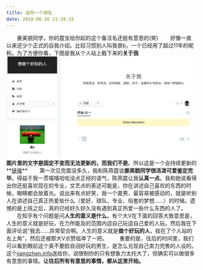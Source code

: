 ```yaml
---
title: 送你一个域名
date: 2018-06-26 21:34:33
---
```


　　姜美貌同学，你的霆宝给你起的这个备注名还挺有意思的(笑)
　　好像一直以来还少个正式的自我介绍。比较习惯别人叫我景b，一个已经用了超过11年的昵称。为了方便你看，下图是我从个人站上截下来的**关于我**
![](/books_images/关于我.png)
　　**图片里的文字是固定不变而无法更新的，而我们不是**。所以这是一个会持续更新的**[链接](http://jingb.info/jingb)**
　　第一次见完面没多久，我和陈燕霆说**姜美貌同学很活泼可爱鉴定完毕**。得益于我一贯嘻嘻哈哈没点正经的语气，陈燕霆让我**认真一点**。我和她说看得出你还挺喜欢现在的专业，文艺点的表述可能是，你在讲述自己喜欢的东西的时候，眼睛都会放着光。说出来有点好笑，我一个直男，最容易被感动的，就是听别人在讲述自己真正热爱些什么（爱好、球队、专业、俗套的梦想……）的时候。遗憾的是上班之后，真的已经好久好久没有遇到真正热爱一些什么东西的人了。
　　在知乎有个问题是问**人生的意义是什么**。有个大V在下面的回答大致意思是，人生的意义就是好玩，在力所能及的范围内逗自己玩逗自己爱的人玩。然后我在下面评论说“我去……异常契合啊。人生的意义就是**做个好玩的人**，挂在了个人站的左上角”，然后还被那大V点赞临幸了一把。
　　重要的是，往后的时间里，我们可以看到眼前这个臭不要脸自诩好玩的男生，是怎么兑现自己卖力兜售的人设的。这个[jiangzhen.info](http://jiangzhen.info)送给你，说限制你的只有想象力太托大了，但确实可以做很多有意思的事情。**让往后所有有意思的事情，都从这里开始。**

